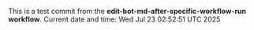 This is a test commit from the **edit-bot-md-after-specific-workflow-run workflow**.
Current date and time: Wed Jul 23 02:52:51 UTC 2025
